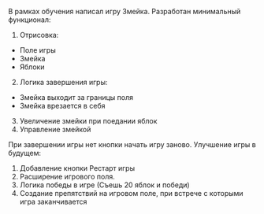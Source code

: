 В рамках обучения написал игру Змейка.
Разработан минимальный функционал:
1. Отрисовка:
 - Поле игры
 - Змейка
 - Яблоки
2. Логика завершения игры:
 - Змейка выходит за границы поля
 - Змейка врезается в себя
3. Увеличение змейки при поедании яблок
4. Управление змейкой

При завершении игры нет кнопки начать игру заново.
Улучшение игры в будущем:
1. Добавление кнопки Рестарт игры
2. Расширение игрового поля.
3. Логика победы в игре (Съешь 20 яблок и победи)
4. Создание препятствий на игровом поле, при встрече с которыми игра заканчивается
